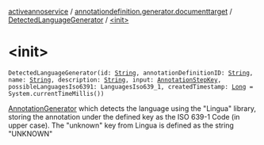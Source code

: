 [activeannoservice](../../index.md) / [annotationdefinition.generator.documenttarget](../index.md) / [DetectedLanguageGenerator](index.md) / [&lt;init&gt;](./-init-.md)

# &lt;init&gt;

`DetectedLanguageGenerator(id: `[`String`](https://kotlinlang.org/api/latest/jvm/stdlib/kotlin/-string/index.html)`, annotationDefinitionID: `[`String`](https://kotlinlang.org/api/latest/jvm/stdlib/kotlin/-string/index.html)`, name: `[`String`](https://kotlinlang.org/api/latest/jvm/stdlib/kotlin/-string/index.html)`, description: `[`String`](https://kotlinlang.org/api/latest/jvm/stdlib/kotlin/-string/index.html)`, input: `[`AnnotationStepKey`](../../project.annotationschema/-annotation-step-key/index.md)`, possibleLanguagesIso6391: LanguagesIso639_1, createdTimestamp: `[`Long`](https://kotlinlang.org/api/latest/jvm/stdlib/kotlin/-long/index.html)` = System.currentTimeMillis())`

[AnnotationGenerator](../../annotationdefinition.generator/-annotation-generator/index.md) which detects the language using the "Lingua" library, storing the annotation under the
defined key as the ISO 639-1 Code (in upper case). The "unknown" key from Lingua is defined as the string "UNKNOWN"

